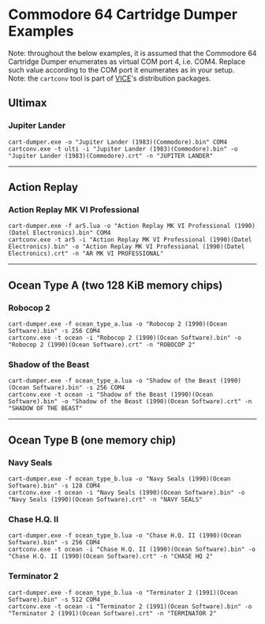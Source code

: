 # Commodore 64 Cartridge Dumper Examples

Note: throughout the below examples, it is assumed that the Commodore 64 Cartridge Dumper enumerates as virtual COM port 4, i.e. COM4. Replace such value according to the COM port it enumerates as in your setup.  
Note: the `cartconv` tool is part of [VICE](https://vice-emu.sourceforge.io/)'s distribution packages.

## Ultimax

### Jupiter Lander

```
cart-dumper.exe -o "Jupiter Lander (1983)(Commodore).bin" COM4
cartconv.exe -t ulti -i "Jupiter Lander (1983)(Commodore).bin" -o "Jupiter Lander (1983)(Commodore).crt" -n "JUPITER LANDER"
```

---

## Action Replay

### Action Replay MK VI Professional

```
cart-dumper.exe -f ar5.lua -o "Action Replay MK VI Professional (1990)(Datel Electronics).bin" COM4
cartconv.exe -t ar5 -i "Action Replay MK VI Professional (1990)(Datel Electronics).bin" -o "Action Replay MK VI Professional (1990)(Datel Electronics).crt" -n "AR MK VI PROFESSIONAL"
```

---

## Ocean Type A (two 128 KiB memory chips)

### Robocop 2

```
cart-dumper.exe -f ocean_type_a.lua -o "Robocop 2 (1990)(Ocean Software).bin" -s 256 COM4
cartconv.exe -t ocean -i "Robocop 2 (1990)(Ocean Software).bin" -o "Robocop 2 (1990)(Ocean Software).crt" -n "ROBOCOP 2"
```

### Shadow of the Beast

```
cart-dumper.exe -f ocean_type_a.lua -o "Shadow of the Beast (1990)(Ocean Software).bin" -s 256 COM4
cartconv.exe -t ocean -i "Shadow of the Beast (1990)(Ocean Software).bin" -o "Shadow of the Beast (1990)(Ocean Software).crt" -n "SHADOW OF THE BEAST"
```

---

## Ocean Type B (one memory chip)

### Navy Seals

```
cart-dumper.exe -f ocean_type_b.lua -o "Navy Seals (1990)(Ocean Software).bin" -s 128 COM4
cartconv.exe -t ocean -i "Navy Seals (1990)(Ocean Software).bin" -o "Navy Seals (1990)(Ocean Software).crt" -n "NAVY SEALS"
```

### Chase H.Q. II

```
cart-dumper.exe -f ocean_type_b.lua -o "Chase H.Q. II (1990)(Ocean Software).bin" -s 256 COM4
cartconv.exe -t ocean -i "Chase H.Q. II (1990)(Ocean Software).bin" -o "Chase H.Q. II (1990)(Ocean Software).crt" -n "CHASE HQ 2"
```

### Terminator 2

```
cart-dumper.exe -f ocean_type_b.lua -o "Terminator 2 (1991)(Ocean Software).bin" -s 512 COM4
cartconv.exe -t ocean -i "Terminator 2 (1991)(Ocean Software).bin" -o "Terminator 2 (1991)(Ocean Software).crt" -n "TERMINATOR 2"
```
